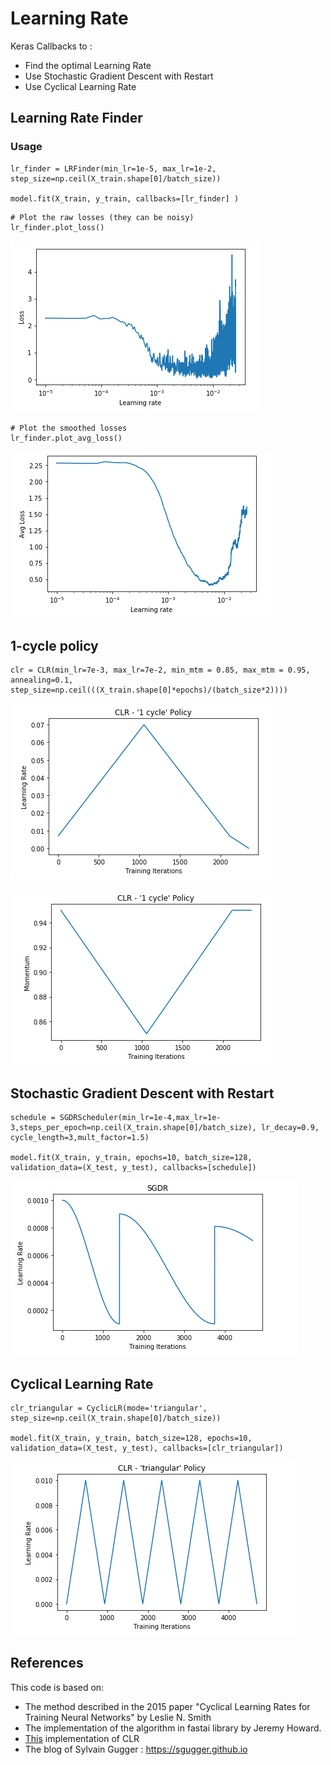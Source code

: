 # Learning Rate

Keras Callbacks to :

- Find the optimal Learning Rate
- Use Stochastic Gradient Descent with Restart
- Use Cyclical Learning Rate

## Learning Rate Finder

### Usage 

```
lr_finder = LRFinder(min_lr=1e-5, max_lr=1e-2, step_size=np.ceil(X_train.shape[0]/batch_size))

model.fit(X_train, y_train, callbacks=[lr_finder] )
```


```
# Plot the raw losses (they can be noisy)
lr_finder.plot_loss()
```

![](Images/RawLoss.png)

```
# Plot the smoothed losses
lr_finder.plot_avg_loss()
```

![](Images/SmoothLoss.png)

## 1-cycle policy

```
clr = CLR(min_lr=7e-3, max_lr=7e-2, min_mtm = 0.85, max_mtm = 0.95, annealing=0.1, step_size=np.ceil(((X_train.shape[0]*epochs)/(batch_size*2))))
```
![](Images/1cycleLR.png)

![](Images/1cycleMTM.png)

## Stochastic Gradient Descent with Restart

```
schedule = SGDRScheduler(min_lr=1e-4,max_lr=1e-3,steps_per_epoch=np.ceil(X_train.shape[0]/batch_size), lr_decay=0.9, cycle_length=3,mult_factor=1.5)

model.fit(X_train, y_train, epochs=10, batch_size=128, validation_data=(X_test, y_test), callbacks=[schedule])
```

![](Images/SGDR.png)

## Cyclical Learning Rate

```
clr_triangular = CyclicLR(mode='triangular', step_size=np.ceil(X_train.shape[0]/batch_size))

model.fit(X_train, y_train, batch_size=128, epochs=10, validation_data=(X_test, y_test), callbacks=[clr_triangular])
```

![](Images/CLR.png)

## References

This code is based on:

- The method described in the 2015 paper "Cyclical Learning Rates for Training Neural Networks" by Leslie N. Smith
- The implementation of the algorithm in fastai library by Jeremy Howard.
- [This](https://github.com/bckenstler/CLR) implementation of CLR
- The blog of Sylvain Gugger : https://sgugger.github.io

